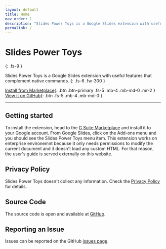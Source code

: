 ```yaml
---
layout: default
title: Home
nav_order: 1
description: "Slides Power Toys is a Google Slides extension with useful features that complement native commands."
permalink: /
---
```


# Slides Power Toys
{: .fs-9 }

Slides Power Toys is a Google Slides extension with useful features that complement native commands.
{: .fs-6 .fw-300 }

[Install from Marketplace](https://gsuite.google.com/marketplace/app/slides_power_toys/589496214902){: .btn .btn-primary .fs-5 .mb-4 .mb-md-0 .mr-2 } [View it on GitHub](https://github.com/CarlosMendonca/Slides-Power-Toys){: .btn .fs-5 .mb-4 .mb-md-0 }

---

## Getting started

To install the extension, head to the [G Suite Marketplace](https://gsuite.google.com/marketplace/app/slides_power_toys/589496214902) and install it to your Google account. From Google Slides, click on the Add-ons menu and you should see the Slides Power Toys menu item. This extension works on enterprise environemnt because it only needs permissions to modify the current document and it doesn't load any custom HTML. For that reason, the user's guide is served externally on this website.

## Privacy Policy
Slides Power Toys doesn't collect any information. Check the [Privacy Policy](https://carlosmendonca.github.io/Slides-Power-Toys-Docs/PRIVACY-POLICY.txt) for details.

## Source Code
The source code is open and available at [GitHub](https://github.com/CarlosMendonca/Slides-Power-Toys).

## Reporting an Issue
Issues can be reported on the GitHub [issues page](https://github.com/CarlosMendonca/Slides-Power-Toys/issues).
